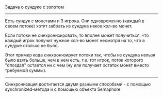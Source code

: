 Задача о сундуке с золотом
***
Есть сундук с монетами и 3 игрока. Они одновременно (каждый в своем потоке) хотят забрать из сундука некое кол-во монет.

Если потоки не синхронизировать, то вполне может получиться, что каждый игрок получит нужное кол-во монет несмотря на то,
что в сундуке столько не было.

Этот пример кода синхронизирует потоки так, чтобы из сундука нельзя было взять больше, чем в нем есть,
т.е. тот игрок, поток которого "опоздал" остается ни с чем (ну или получает остаток монет вместо требуемой суммы).
***
Синхронизация достигается двумя разными способами - с помощью synchronized-метода и с помощью объекта Semaphore 